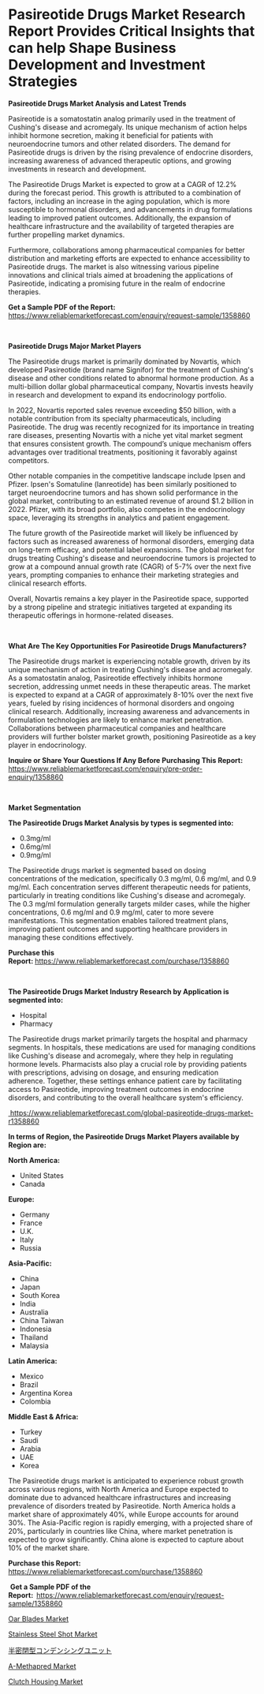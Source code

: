 <p><h1>Pasireotide Drugs Market Research Report Provides Critical Insights that can help Shape Business Development and Investment Strategies</h1></p><p><strong>Pasireotide Drugs Market Analysis and Latest Trends</strong></p>
<p><p>Pasireotide is a somatostatin analog primarily used in the treatment of Cushing's disease and acromegaly. Its unique mechanism of action helps inhibit hormone secretion, making it beneficial for patients with neuroendocrine tumors and other related disorders. The demand for Pasireotide drugs is driven by the rising prevalence of endocrine disorders, increasing awareness of advanced therapeutic options, and growing investments in research and development.</p><p>The Pasireotide Drugs Market is expected to grow at a CAGR of 12.2% during the forecast period. This growth is attributed to a combination of factors, including an increase in the aging population, which is more susceptible to hormonal disorders, and advancements in drug formulations leading to improved patient outcomes. Additionally, the expansion of healthcare infrastructure and the availability of targeted therapies are further propelling market dynamics.</p><p>Furthermore, collaborations among pharmaceutical companies for better distribution and marketing efforts are expected to enhance accessibility to Pasireotide drugs. The market is also witnessing various pipeline innovations and clinical trials aimed at broadening the applications of Pasireotide, indicating a promising future in the realm of endocrine therapies.</p></p>
<p><strong>Get a Sample PDF of the Report:&nbsp;</strong> <a href="https://www.reliablemarketforecast.com/enquiry/request-sample/1358860">https://www.reliablemarketforecast.com/enquiry/request-sample/1358860</a></p>
<p>&nbsp;</p>
<p><strong>Pasireotide Drugs Major Market Players</strong></p>
<p><p>The Pasireotide drugs market is primarily dominated by Novartis, which developed Pasireotide (brand name Signifor) for the treatment of Cushing's disease and other conditions related to abnormal hormone production. As a multi-billion dollar global pharmaceutical company, Novartis invests heavily in research and development to expand its endocrinology portfolio.</p><p>In 2022, Novartis reported sales revenue exceeding $50 billion, with a notable contribution from its specialty pharmaceuticals, including Pasireotide. The drug was recently recognized for its importance in treating rare diseases, presenting Novartis with a niche yet vital market segment that ensures consistent growth. The compound’s unique mechanism offers advantages over traditional treatments, positioning it favorably against competitors.</p><p>Other notable companies in the competitive landscape include Ipsen and Pfizer. Ipsen's Somatuline (lanreotide) has been similarly positioned to target neuroendocrine tumors and has shown solid performance in the global market, contributing to an estimated revenue of around $1.2 billion in 2022. Pfizer, with its broad portfolio, also competes in the endocrinology space, leveraging its strengths in analytics and patient engagement.</p><p>The future growth of the Pasireotide market will likely be influenced by factors such as increased awareness of hormonal disorders, emerging data on long-term efficacy, and potential label expansions. The global market for drugs treating Cushing's disease and neuroendocrine tumors is projected to grow at a compound annual growth rate (CAGR) of 5-7% over the next five years, prompting companies to enhance their marketing strategies and clinical research efforts.</p><p>Overall, Novartis remains a key player in the Pasireotide space, supported by a strong pipeline and strategic initiatives targeted at expanding its therapeutic offerings in hormone-related diseases.</p></p>
<p>&nbsp;</p>
<p><strong>What Are The Key Opportunities For Pasireotide Drugs Manufacturers?</strong></p>
<p><p>The Pasireotide drugs market is experiencing notable growth, driven by its unique mechanism of action in treating Cushing's disease and acromegaly. As a somatostatin analog, Pasireotide effectively inhibits hormone secretion, addressing unmet needs in these therapeutic areas. The market is expected to expand at a CAGR of approximately 8-10% over the next five years, fueled by rising incidences of hormonal disorders and ongoing clinical research. Additionally, increasing awareness and advancements in formulation technologies are likely to enhance market penetration. Collaborations between pharmaceutical companies and healthcare providers will further bolster market growth, positioning Pasireotide as a key player in endocrinology.</p></p>
<p><strong>Inquire or Share Your Questions If Any Before Purchasing This Report:</strong> <a href="https://www.reliablemarketforecast.com/enquiry/pre-order-enquiry/1358860">https://www.reliablemarketforecast.com/enquiry/pre-order-enquiry/1358860</a></p>
<p>&nbsp;</p>
<p><strong>Market Segmentation</strong></p>
<p><strong>The Pasireotide Drugs Market Analysis by types is segmented into:</strong></p>
<p><ul><li>0.3mg/ml</li><li>0.6mg/ml</li><li>0.9mg/ml</li></ul></p>
<p><p>The Pasireotide drugs market is segmented based on dosing concentrations of the medication, specifically 0.3 mg/ml, 0.6 mg/ml, and 0.9 mg/ml. Each concentration serves different therapeutic needs for patients, particularly in treating conditions like Cushing's disease and acromegaly. The 0.3 mg/ml formulation generally targets milder cases, while the higher concentrations, 0.6 mg/ml and 0.9 mg/ml, cater to more severe manifestations. This segmentation enables tailored treatment plans, improving patient outcomes and supporting healthcare providers in managing these conditions effectively.</p></p>
<p><strong>Purchase this Report:&nbsp;</strong><a href="https://www.reliablemarketforecast.com/purchase/1358860">https://www.reliablemarketforecast.com/purchase/1358860</a></p>
<p>&nbsp;</p>
<p><strong>The Pasireotide Drugs Market Industry Research by Application is segmented into:</strong></p>
<p><ul><li>Hospital</li><li>Pharmacy</li></ul></p>
<p><p>The Pasireotide drugs market primarily targets the hospital and pharmacy segments. In hospitals, these medications are used for managing conditions like Cushing's disease and acromegaly, where they help in regulating hormone levels. Pharmacists also play a crucial role by providing patients with prescriptions, advising on dosage, and ensuring medication adherence. Together, these settings enhance patient care by facilitating access to Pasireotide, improving treatment outcomes in endocrine disorders, and contributing to the overall healthcare system's efficiency.</p></p>
<p><a href="https://www.reliablemarketforecast.com/global-pasireotide-drugs-market-r1358860">&nbsp;https://www.reliablemarketforecast.com/global-pasireotide-drugs-market-r1358860</a></p>
<p><strong>In terms of Region, the Pasireotide Drugs Market Players available by Region are:</strong></p>
<p>
    <p> <strong> North America: </strong>
        <ul>
            <li>United States</li>
            <li>Canada</li>
        </ul>
        </p> 
    <p> <strong> Europe: </strong>
        <ul>
            <li>Germany</li>
            <li>France</li>
            <li>U.K.</li>
            <li>Italy</li>
            <li>Russia</li>
        </ul>
        </p> 
    <p> <strong> Asia-Pacific: </strong>
        <ul>
            <li>China</li>
            <li>Japan</li>
            <li>South Korea</li>
            <li>India</li>
            <li>Australia</li>
            <li>China Taiwan</li>
            <li>Indonesia</li>
            <li>Thailand</li>
            <li>Malaysia</li>
        </ul>
        </p> 
    <p> <strong> Latin America: </strong>
        <ul>
            <li>Mexico</li>
            <li>Brazil</li>
            <li>Argentina Korea</li>
            <li>Colombia</li>
        </ul>
        </p> 
    <p> <strong> Middle East & Africa: </strong>
        <ul>
            <li>Turkey</li>
            <li>Saudi</li>
            <li>Arabia</li>
            <li>UAE</li>
            <li>Korea</li>
        </ul>
    </p>
    </p>
<p><p>The Pasireotide drugs market is anticipated to experience robust growth across various regions, with North America and Europe expected to dominate due to advanced healthcare infrastructures and increasing prevalence of disorders treated by Pasireotide. North America holds a market share of approximately 40%, while Europe accounts for around 30%. The Asia-Pacific region is rapidly emerging, with a projected share of 20%, particularly in countries like China, where market penetration is expected to grow significantly. China alone is expected to capture about 10% of the market share.</p></p>
<p><strong>Purchase this Report: </strong><a href="https://www.reliablemarketforecast.com/purchase/1358860">https://www.reliablemarketforecast.com/purchase/1358860</a></p>
<p>&nbsp;<strong>Get a Sample PDF of the Report:&nbsp;&nbsp;</strong><a href="https://www.reliablemarketforecast.com/enquiry/request-sample/1358860">https://www.reliablemarketforecast.com/enquiry/request-sample/1358860</a></p>
<p><strong></strong></p>
<p><p><a href="https://www.linkedin.com/pulse/oar-blades-market-global-insights-sales-trends-2024-2031-xoidf?trackingId=wSpPfCcdR8G4YKH2cy4TSg%3D%3D">Oar Blades Market</a></p><p><a href="https://issuu.com/reportprime-2/docs/stainless-steel-shot-market-size-20_9e26df4108e705">Stainless Steel Shot Market</a></p><p><a href="https://medium.com/@aidanmustoe/semi-hermetic-condensing-unit-market-%E3%81%AF-%E3%82%B3%E3%82%B9%E3%83%88%E7%AE%A1%E7%90%86%E3%81%A8%E5%8A%B9%E7%8E%87%E5%90%91%E4%B8%8A%E3%82%92%E5%84%AA%E5%85%88%E3%81%97%E3%81%BE%E3%81%99-%E3%81%95%E3%82%89%E3%81%AB-%E5%A0%B1%E5%91%8A%E6%9B%B8%E3%81%AF%E5%B8%82%E5%A0%B4%E3%81%AE%E9%9C%80%E8%A6%81%E9%9D%A2%E3%81%A8%E4%BE%9B%E7%B5%A6%E9%9D%A2%E3%81%AE%E4%B8%A1%E6%96%B9%E3%82%92%E3%82%AB%E3%83%90%E3%83%BC%E3%81%97%E3%81%A6%E3%81%84%E3%81%BE%E3%81%99-82d1b2128d01">半密閉型コンデンシングユニット</a></p><p><a href="https://github.com/sofayahoo2023/Market-Research-Report-List-6/blob/main/a-methapred-market.md">A-Methapred Market</a></p><p><a href="https://www.linkedin.com/pulse/clutch-housing-market-research-report-forecast-growth-prospects-flegf?trackingId=QrG34E0JSgGyq5xtZEnfAQ%3D%3D">Clutch Housing Market</a></p></p>